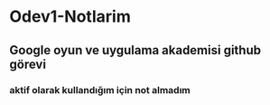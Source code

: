# Odev1-Notlarim
## Google oyun ve uygulama akademisi github görevi
### **aktif olarak kullandığım için not almadım**
